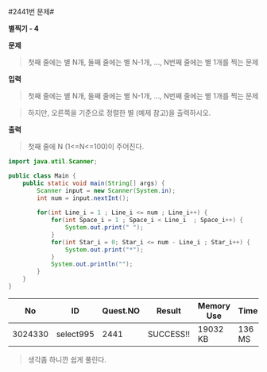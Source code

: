 #2441번 문제#

**별찍기 - 4**

**문제**
> 첫째 줄에는 별 N개, 둘째 줄에는 별 N-1개, ..., N번째 줄에는 별 1개를 찍는 문제

**입력**
> 첫째 줄에는 별 N개, 둘째 줄에는 별 N-1개, ..., N번째 줄에는 별 1개를 찍는 문제

> 하지만, 오른쪽을 기준으로 정렬한 별 (예제 참고)을 출력하시오.

**출력**
> 첫째 줄에 N (1<=N<=100)이 주어진다.

``` java
import java.util.Scanner;

public class Main {
    public static void main(String[] args) {
        Scanner input = new Scanner(System.in);
        int num = input.nextInt();
        
        for(int Line_i = 1 ; Line_i <= num ; Line_i++) {
            for(int Space_i = 1 ; Space_i < Line_i  ; Space_i++) {
                System.out.print(" ");
            }
            for(int Star_i = 0; Star_i <= num - Line_i ; Star_i++) {
                System.out.print("*");
            }
            System.out.println("");
        }
    }
}
```

| No      | ID        | Quest.NO | Result    | Memory Use | Time   | lanaguage | Code Length |
|---------|-----------|----------|-----------|------------|--------|-----------|-------------|
| 3024330 | select995 | 2441     | SUCCESS!! | 19032 KB   | 136 MS | Java      | 553 B       |

> 생각좀 하니깐 쉽게 풀린다. 

